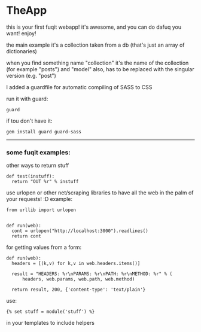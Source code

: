 # TheApp

this is your first fuqit webapp! it's awesome, and you can do dafuq you want! enjoy!


the main example it's a collection taken from a db (that's just an array of dictionaries)


when you find something name "collection" it's the name of the collection (for example "posts") and "model" also, has to be replaced with the singular version (e.g. "post")

I added a guardfile for automatic compiling of SASS to CSS

run it with guard:

    guard

if tou don't have it:

    gem install guard guard-sass


---

### some fuqit examples:

other ways to return stuff

    def test(instuff):
      return "OUT %r" % instuff


use urlopen or other net/scraping libraries to have all the web in the palm of your requests! :D example:

    from urllib import urlopen


    def run(web):
      cont = urlopen("http://localhost:3000").readlines()
      return cont


for getting values from a form:

    def run(web):
      headers = [(k,v) for k,v in web.headers.items()]

      result = "HEADERS: %r\nPARAMS: %r\nPATH: %r\nMETHOD: %r" % (
          headers, web.params, web.path, web.method)

      return result, 200, {'content-type': 'text/plain'}


use:

    {% set stuff = module('stuff') %}

in your templates to include helpers